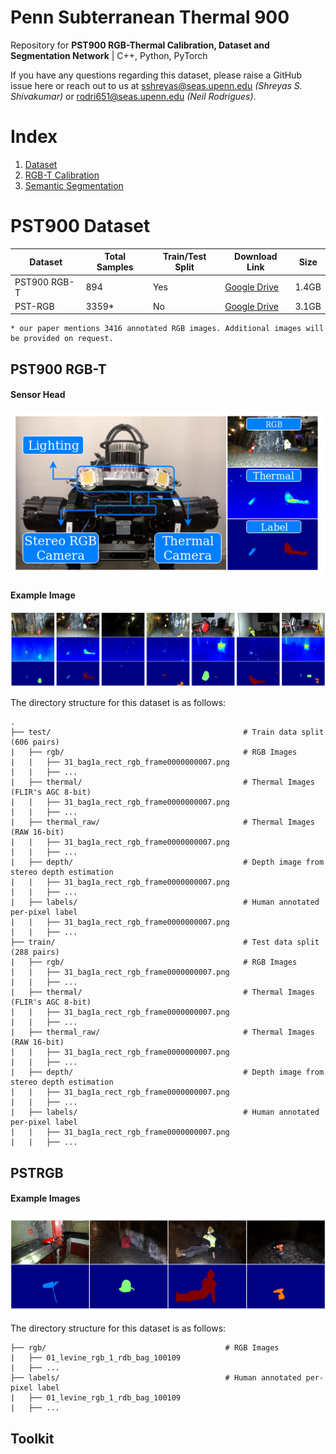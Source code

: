# Penn Subterranean Thermal 900

Repository for **PST900 RGB-Thermal Calibration, Dataset and Segmentation Network** | C++, Python, PyTorch

If you have any questions regarding this dataset, please raise a GitHub issue here or reach out to us at sshreyas@seas.upenn.edu *(Shreyas S. Shivakumar)* or rodri651@seas.upenn.edu *(Neil Rodrigues)*.

# Index

1. [Dataset](/README.md)
2. [RGB-T Calibration](/RGBTCalibration.md)
3. [Semantic Segmentation](/SemanticSegmentation.md)

# PST900 Dataset

| Dataset  | Total Samples | Train/Test Split | Download Link | Size | 
| ------------- | ------------- | ------------ | ------------ | ------------ | 
| PST900 RGB-T  | 894  | Yes | [Google Drive](https://drive.google.com/file/d/1f4QT7RFfHIEMYW80jrbBs3qo5qjKou9M/view?usp=sharing) | 1.4GB | 
| PST-RGB   | 3359*  | No | [Google Drive](https://drive.google.com/file/d/1E455FCQ7CjE5VrYwr9msuNL8_5E5TTdn/view?usp=sharing) | 3.1GB | 

```
* our paper mentions 3416 annotated RGB images. Additional images will be provided on request.
```

## PST900 RGB-T

#### Sensor Head

![platform](/imgs/robotplatform.png)

#### Example Image

![rgbtdata](/imgs/pstrgbt.png)

The directory structure for this dataset is as follows:
```
.
├── test/                                           # Train data split (606 pairs)
|   ├── rgb/                                        # RGB Images 
|   |   ├── 31_bag1a_rect_rgb_frame0000000007.png   
|   |   ├── ...
|   ├── thermal/                                    # Thermal Images (FLIR's AGC 8-bit)
|   |   ├── 31_bag1a_rect_rgb_frame0000000007.png
|   |   ├── ...
|   ├── thermal_raw/                                # Thermal Images (RAW 16-bit)
|   |   ├── 31_bag1a_rect_rgb_frame0000000007.png
|   |   ├── ...
|   ├── depth/                                      # Depth image from stereo depth estimation
|   |   ├── 31_bag1a_rect_rgb_frame0000000007.png
|   |   ├── ...
|   ├── labels/                                     # Human annotated per-pixel label
|   |   ├── 31_bag1a_rect_rgb_frame0000000007.png
|   |   ├── ...
├── train/                                          # Test data split (288 pairs)
|   ├── rgb/                                        # RGB Images 
|   |   ├── 31_bag1a_rect_rgb_frame0000000007.png   
|   |   ├── ...
|   ├── thermal/                                    # Thermal Images (FLIR's AGC 8-bit)
|   |   ├── 31_bag1a_rect_rgb_frame0000000007.png
|   |   ├── ...
|   ├── thermal_raw/                                # Thermal Images (RAW 16-bit)
|   |   ├── 31_bag1a_rect_rgb_frame0000000007.png
|   |   ├── ...
|   ├── depth/                                      # Depth image from stereo depth estimation
|   |   ├── 31_bag1a_rect_rgb_frame0000000007.png
|   |   ├── ...
|   ├── labels/                                     # Human annotated per-pixel label
|   |   ├── 31_bag1a_rect_rgb_frame0000000007.png
|   |   ├── ...
```

## PSTRGB

#### Example Images

![rgbdata](/imgs/pstrgb.png)

The directory structure for this dataset is as follows:
```
├── rgb/                                        # RGB Images 
|   ├── 01_levine_rgb_1_rdb_bag_100109   
|   ├── ...
├── labels/                                     # Human annotated per-pixel label
|   ├── 01_levine_rgb_1_rdb_bag_100109
|   ├── ...
```


## Toolkit
